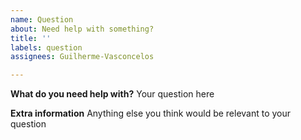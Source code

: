 ```yaml
---
name: Question
about: Need help with something?
title: ''
labels: question
assignees: Guilherme-Vasconcelos

---
```


**What do you need help with?**
Your question here

**Extra information**
Anything else you think would be relevant to your question
